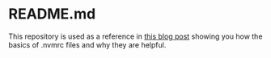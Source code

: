 # README.md

This repository is used as a reference in [this blog post](https://three29.com/using-nvm-for-a-better-javascript-developement-experience/) showing you how the basics of .nvmrc files and why they are helpful. 
